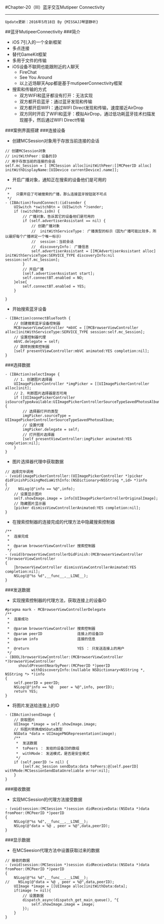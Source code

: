 #Chapter-20（III）蓝牙交互Mutipeer Connectivity

---
```objc
Update更新：2016年5月18日 By {MISSAJJ琴瑟静听}
```
 
##蓝牙MutipeerConnectivity
###简介
* iOS 7引入的一个全新框架
* 多点连接
* 替代GameKit框架
* 多用于文件的传输
* iOS设备不联网也能跟附近的人聊天
	* FireChat
	* See You Around
	* 以上近场聊天App都是基于mutipeerConnectivity框架
* 搜索和传输的方式
	* 双方WIFI和蓝牙都没有打开：无法实现
	* 双方都开启蓝牙：通过蓝牙发现和传输
	* 双方都开启WIFI：通过WIFI Direct发现和传输，速度接近AirDrop
	* 双方同时开启了WIFI和蓝牙：模拟AirDrop，通过低功耗蓝牙技术扫描发现握手，然后通过WIFI Direct传输 

###案例界面搭建
###连接设备
* 创建MCSession对象用于存放当前连接的会话

```objc
// 创建MCSession对象
// initWithPeer：设备的ID
// 用于存放当前的连接的会话
self.mc_Session = [ [MCSession alloc]initWithPeer:[[MCPeerID alloc] initWithDisplayName:[UIDevice currentDevice].name]];
```

* 开启广播对象，通知正在搜索的设备他们是可用的

```objc
/**
 *   只要开启了可被搜索的广播，那么连接蓝牙按钮就不可点
 */
- (IBAction)foundConnect:(id)sender {
    UISwitch *switchBtn = (UISwitch *)sender;
    if (switchBtn.isOn) {
        // 广播对象，告诉其它的设备他们是可用的
        if (self.advertiserAssistant == nil) {
            // 创建广播对象
            //  initWithServiceType： 广播类型的标示（因为广播可能比较多，所以最好每个广播绑定一个唯一标示）
            //  session：当前会话
            //  discoveryInfo： 广播信息
            self.advertiserAssistant = [[MCAdvertiserAssistant alloc] initWithServiceType:SERVICE_TYPE discoveryInfo:nil session:self.mc_Session];
        }
        // 开启广播
        [self.advertiserAssistant start];
        self.connectBT.enabled = NO;
    }else{
        self.connectBT.enabled = YES;
    }
    
}
```

* 开始搜索蓝牙设备

```objc
- (IBAction)connectBlueTooth {
    // 创建搜索蓝牙设备控制器
    MCBrowserViewController *mbVC = [[MCBrowserViewController alloc]initWithServiceType:SERVICE_TYPE session:self.mc_Session];
    // 设置控制器代理
    mbVC.delegate = self;
    // 跳转到搜索控制器
    [self presentViewController:mbVC animated:YES completion:nil];
}
```

###选择数据

```objc
- (IBAction)selectImage {
    // 1. 创建图片选择器
    UIImagePickerController *imgPicker = [[UIImagePickerController alloc]init];
    // 2. 判断图片选择器是否可用
    if ([UIImagePickerController isSourceTypeAvailable:UIImagePickerControllerSourceTypeSavedPhotosAlbum]) {
        // 选择器打开的类型
        imgPicker.sourceType = UIImagePickerControllerSourceTypeSavedPhotosAlbum;
        // 设置代理
        imgPicker.delegate = self;
        // 打开图片选择器
        [self presentViewController:imgPicker animated:YES completion:nil];
    }
}
```
* 图片选择器代理中获取数据

```objc
// 选择完毕调用
- (void)imagePickerController:(UIImagePickerController *)picker didFinishPickingMediaWithInfo:(NSDictionary<NSString *,id> *)info
{
//    NSLog(@"info == %@",info);
    // 设置显示图片
    self.showImage.image = info[UIImagePickerControllerOriginalImage];
    // 隐藏图片显示器
    [picker dismissViewControllerAnimated:YES completion:nil];
}
```
* 在搜索控制器的连接完成的代理方法中隐藏搜索控制器

```objc
/**
 *  连接完成
 *
 *  @param browserViewController 搜索控制器
 */
- (void)browserViewControllerDidFinish:(MCBrowserViewController *)browserViewController
{
    [browserViewController dismissViewControllerAnimated:YES completion:nil];
    NSLog(@"%s %d",__func__,__LINE__);
}
```

###发送数据
* 实现搜索控制器的代理方法，获取连接上的设备ID

```objc
#pragma mark - MCBrowserViewControllerDelegate
/**
 *  连接成功
 *
 *  @param browserViewController 搜索控制器
 *  @param peerID                连接上的设备ID
 *  @param info                  连接的信息
 *
 *  @return                      YES ： 只发送连接上的用户
 */
- (BOOL)browserViewController:(MCBrowserViewController *)browserViewController
      shouldPresentNearbyPeer:(MCPeerID *)peerID
            withDiscoveryInfo:(nullable NSDictionary<NSString *, NSString *> *)info
{
    self.peerID = peerID;
    NSLog(@"info == %@   peer = %@",info, peerID);
    return YES;
}
```

* 将图片发送给连接上的ID

```objc
- (IBAction)sendImage {
    // 获取图片
    UIImage *image = self.showImage.image;
    // 将图片转换成NSData类型
    NSData *data = UIImagePNGRepresentation(image);
    /**
     *  发送数据
     *  toPeers ： 发给的设备ID的数组
     *  withMode： 发送模式，是否是安全模式
     */
    if (self.peerID != nil) {
        [self.mc_Session sendData:data toPeers:@[self.peerID] withMode:MCSessionSendDataUnreliable error:nil];
    }
}
```

###接收数据
* 实现MCSession的代理方法接受数据

```objc
- (void)session:(MCSession *)session didReceiveData:(NSData *)data fromPeer:(MCPeerID *)peerID
{
    NSLog(@"%s %d",__func__,__LINE__);
    NSLog(@"data = %@ , peer = %@",data,peerID);
}
```

###显示数据
* 在MCSeesion代理方法中设置获取过来的数据

```objc
// 接收的数据
- (void)session:(MCSession *)session didReceiveData:(NSData *)data fromPeer:(MCPeerID *)peerID
{
    NSLog(@"%s %d",__func__,__LINE__);
//    NSLog(@"data = %@ , peer = %@",data,peerID);
    UIImage *image = [[UIImage alloc]initWithData:data];
    if(image != nil){
        // 设置数据
        dispatch_async(dispatch_get_main_queue(), ^{
            self.showImage.image = image;
        });
    }
}
```
